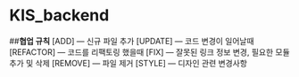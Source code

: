 # KIS_backend

##**협업 규칙**
[ADD] — 신규 파일 추가
[UPDATE] — 코드 변경이 일어날때
[REFACTOR] — 코드를 리팩토링 했을때
[FIX] — 잘못된 링크 정보 변경, 필요한 모듈 추가 및 삭제
[REMOVE] — 파일 제거
[STYLE] — 디자인 관련 변경사항
